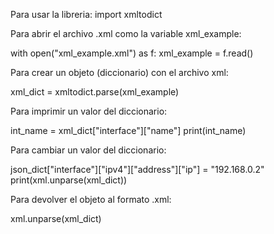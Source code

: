 Para usar la libreria:
import xmltodict

Para abrir el archivo .xml como la variable xml_example:

with open("xml_example.xml") as f:
    xml_example = f.read()

Para crear un objeto (diccionario) con el archivo xml:

xml_dict = xmltodict.parse(xml_example)

Para imprimir un valor del diccionario:

int_name = xml_dict["interface"]["name"]
print(int_name)

Para cambiar un valor del diccionario:

json_dict["interface"]["ipv4"]["address"]["ip"] = "192.168.0.2"
print(xml.unparse(xml_dict))

Para devolver el objeto al formato .xml:

xml.unparse(xml_dict)
